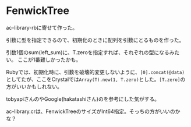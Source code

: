 # FenwickTree

ac-library-rbに寄せて作った。

引数に型を指定できるので、初期化のときに配列を引数にとるものを作った。

引数1個のsum(left_sum)に、T.zeroを指定すれば、それぞれの型になるみたい。
ここが1番難しかったかも。

Rubyでは、初期化時に、引数を破壊的変更しないように、`[0].concat(@data)`としてたが、ここをCrystalでは`Array(T).new(1, T.zero)`とした。`[T.zero]`の方がいいかもしれない。

tobyapiさんのやGoogle(hakatashiさん)のを参考にした気がする。

ac-library.crは、FenwickTreeのサイズがInt64指定。そっちの方がいいのかな？
